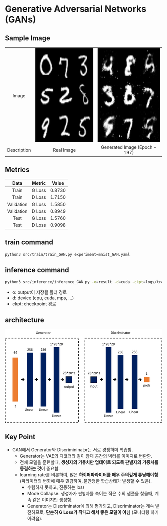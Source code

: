 # Generative Adversarial Networks (GANs)

## Sample Image

||||
|:--:|:--:|:--:|
|Image|<img src="./images/VAE_real_best.png" width="300" height=300/>|<img src="./images/GAN_fake_best.png" width="300" height=300/>|
|Description|Real Image|Generated Image (Epoch - 197)|

## Metrics

|Data|Metric|Value|
|:--:|:--:|:--:|
|Train|G Loss|0.8730|
|Train|D Loss|1.7150|
|Validation|G Loss|1.5850|
|Validation|D Loss|0.8949|
|Test|G Loss|1.5760|
|Test|D Loss|0.9098|

## train command
```bash
python3 src/train/train_GAN.py experiment=mnist_GAN.yaml
```

## inference command
```bash
python3 src/inference/inference_GAN.py -o=result -d=cuda -ckpt=logs/train/runs/2023-11-05_21-46-13/ckpt/model/epoch_199.pth
```

- o: output이 저장될 폴더 경로
- d: device (cpu, cuda, mps, ...)
- ckpt: checkpoint 경로

## architecture

<img src="./images/GAN.png" width="600" height=300/>

## Key Point

- GAN에서 Generator와 Discrimininator는 서로 경쟁하며 학습함.
  - Generator는 VAE의 디코더와 같이 잠재 공간의 벡터를 이미지로 변환함.
  - 전체 모델을 훈련할때, **생성자의 가중치만 업데이트 되도록 판별자의 가중치를 동결하는 것**이 중요함.
  - learning rate를 비롯하여, 많은 **하이퍼파라미터를 매우 주의깊게 튜닝해야함** (파라미터의 변화에 매우 민감하여, 불안정한 학습상태가 발생할 수 있음).
    - 수렴하지 못하고, 진동하는 loss
    - Mode Collapse: 생성자가 판별자를 속이는 적은 수의 샘플을 찾을때, 계속 같은 이미지만 생성함.
    - Generator는 Discriminator에 의해 평가되고, Discriminator는 계속 발전하므로, **단순히 G Loss가 작다고 해서 좋은 모델이 아님** (모니터링 하기 어려움).
